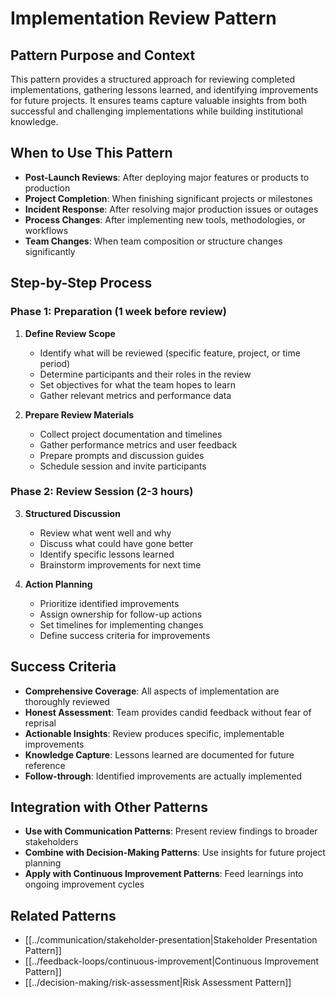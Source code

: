 # Implementation Review Pattern

## Pattern Purpose and Context

This pattern provides a structured approach for reviewing completed implementations, gathering lessons learned, and identifying improvements for future projects. It ensures teams capture valuable insights from both successful and challenging implementations while building institutional knowledge.

## When to Use This Pattern

- **Post-Launch Reviews**: After deploying major features or products to production
- **Project Completion**: When finishing significant projects or milestones
- **Incident Response**: After resolving major production issues or outages
- **Process Changes**: After implementing new tools, methodologies, or workflows
- **Team Changes**: When team composition or structure changes significantly

## Step-by-Step Process

### Phase 1: Preparation (1 week before review)
1. **Define Review Scope**
   - Identify what will be reviewed (specific feature, project, or time period)
   - Determine participants and their roles in the review
   - Set objectives for what the team hopes to learn
   - Gather relevant metrics and performance data

2. **Prepare Review Materials**
   - Collect project documentation and timelines
   - Gather performance metrics and user feedback
   - Prepare prompts and discussion guides
   - Schedule session and invite participants

### Phase 2: Review Session (2-3 hours)
3. **Structured Discussion**
   - Review what went well and why
   - Discuss what could have gone better
   - Identify specific lessons learned
   - Brainstorm improvements for next time

4. **Action Planning**
   - Prioritize identified improvements
   - Assign ownership for follow-up actions
   - Set timelines for implementing changes
   - Define success criteria for improvements

## Success Criteria

- **Comprehensive Coverage**: All aspects of implementation are thoroughly reviewed
- **Honest Assessment**: Team provides candid feedback without fear of reprisal
- **Actionable Insights**: Review produces specific, implementable improvements
- **Knowledge Capture**: Lessons learned are documented for future reference
- **Follow-through**: Identified improvements are actually implemented

## Integration with Other Patterns

- **Use with Communication Patterns**: Present review findings to broader stakeholders
- **Combine with Decision-Making Patterns**: Use insights for future project planning
- **Apply with Continuous Improvement Patterns**: Feed learnings into ongoing improvement cycles

## Related Patterns

- [[../communication/stakeholder-presentation|Stakeholder Presentation Pattern]]
- [[../feedback-loops/continuous-improvement|Continuous Improvement Pattern]]
- [[../decision-making/risk-assessment|Risk Assessment Pattern]] 
